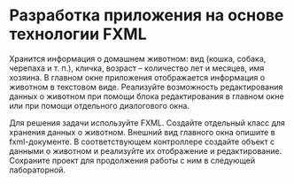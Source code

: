 # Разработка приложения на основе технологии FXML

Хранится информация о домашнем животном: вид (кошка, собака, черепаха и т. п.), кличка, возраст – количество лет и месяцев, имя хозяина. В главном окне приложения отображается информация о животном в текстовом виде. Реализуйте возможность редактирования данных о животном при помощи блока редактирования в главном окне или при помощи отдельного диалогового окна.

Для решения задачи используйте FXML. Создайте отдельный класс для хранения данных о животном. Внешний вид главного окна опишите в fxml-документе. В соответствующем контроллере создайте объект с данными о животном и реализуйте их отображение и редактирование. Сохраните проект для продолжения работы с ним в следующей лабораторной.
